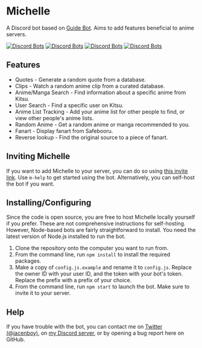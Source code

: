 # Michelle
A Discord bot based on [Guide Bot](https://github.com/AnIdiotsGuide/guidebot). Aims to add features beneficial to anime servers.

[![Discord Bots](https://top.gg/api/widget/status/536935359775506444.svg)](https://top.gg/bot/536935359775506444) [![Discord Bots](https://top.gg/api/widget/servers/536935359775506444.svg?noavatar=true)](https://top.gg/bot/536935359775506444) [![Discord Bots](https://top.gg/api/widget/lib/536935359775506444.svg?noavatar=true)](https://top.gg/bot/536935359775506444) [![Discord Bots](https://top.gg/api/widget/owner/536935359775506444.svg?noavatar=true)](https://top.gg/bot/536935359775506444)

## Features
* Quotes - Generate a random quote from a database.
* Clips - Watch a random anime clip from a curated database.
* Anime/Manga Search - Find information about a specific anime from Kitsu.
* User Search - Find a specific user on Kitsu.
* Anime List Tracking - Add your anime list for other people to find, or view other people's anime lists.
* Random Anime - Get a random anime or manga recommended to you.
* Fanart - Display fanart from Safebooru.
* Reverse lookup - Find the original source to a piece of fanart.

## Inviting Michelle
If you want to add Michelle to your server, you can do so using [this invite link](https://discordapp.com/oauth2/authorize?client_id=536935359775506444&scope=bot&permissions=379968). Use `m-help` to get started using the bot. Alternatively, you can self-host the bot if you want.

## Installing/Configuring
Since the code is open source, you are free to host Michelle locally yourself if you prefer. These are not comprehensive instructions for self-hosting. However, Node-based bots are fairly straightforward to install. You need the latest version of Node.js installed to run the bot.

1. Clone the repository onto the computer you want to run from.
2. From the command line, run `npm install` to install the required packages.
3. Make a copy of `config.js.example` and rename it to `config.js`. Replace the owner ID with your user ID, and the token with your bot's token. Replace the prefix with a prefix of your choice.
4. From the command line, run `npm start` to launch the bot. Make sure to invite it to your server.

## Help
If you have trouble with the bot, you can contact me on [Twitter (@jacenboy)](https://twitter.com/jacenboy), on [my Discord server](https://discord.gg/6wgy6jE), or by opening a bug report here on GitHub.
